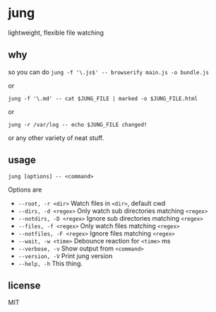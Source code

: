 jung
=====

lightweight, flexible file watching

## why

so you can do `jung -f '\.js$' -- browserify main.js -o bundle.js`

or

`jung -f '\.md' -- cat $JUNG_FILE | marked -o $JUNG_FILE.html`

or

`jung -r /var/log -- echo $JUNG_FILE changed!`

or any other variety of neat stuff.

## usage

`jung [options] -- <command>`

Options are

* `--root, -r <dir>` Watch files in `<dir>`, default cwd
* `--dirs, -d <regex>` Only watch sub directories matching `<regex>`
* `--notdirs, -D <regex>` Ignore sub directories matching `<regex>`
* `--files, -f <regex>` Only watch files matching `<regex>`
* `--notfiles, -F <regex>` Ignore files matching `<regex>`
* `--wait, -w <time>` Debounce reaction for `<time>` ms
* `--verbose, -v` Show output from `<command>`
* `--version, -V` Print jung version
* `--help, -h` This thing.

## license

MIT
